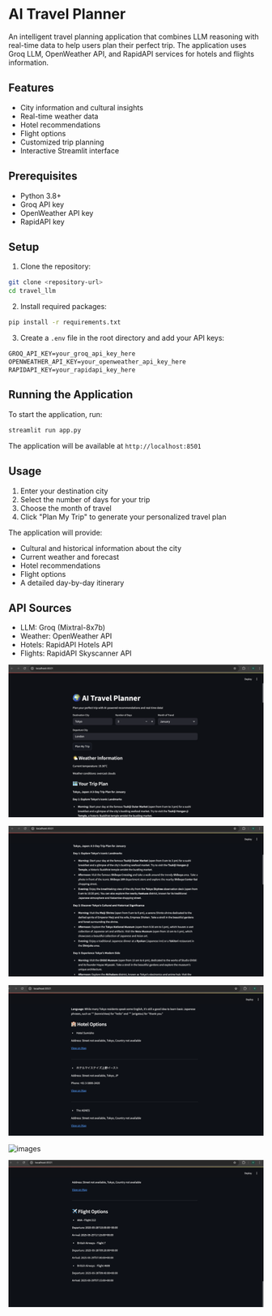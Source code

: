 # AI Travel Planner

An intelligent travel planning application that combines LLM reasoning with real-time data to help users plan their perfect trip. The application uses Groq LLM, OpenWeather API, and RapidAPI services for hotels and flights information.

## Features

- City information and cultural insights
- Real-time weather data
- Hotel recommendations
- Flight options
- Customized trip planning
- Interactive Streamlit interface

## Prerequisites

- Python 3.8+
- Groq API key
- OpenWeather API key
- RapidAPI key

## Setup

1. Clone the repository:
```bash
git clone <repository-url>
cd travel_llm
```

2. Install required packages:
```bash
pip install -r requirements.txt
```

3. Create a `.env` file in the root directory and add your API keys:
```
GROQ_API_KEY=your_groq_api_key_here
OPENWEATHER_API_KEY=your_openweather_api_key_here
RAPIDAPI_KEY=your_rapidapi_key_here
```

## Running the Application

To start the application, run:
```bash
streamlit run app.py
```

The application will be available at `http://localhost:8501`

## Usage

1. Enter your destination city
2. Select the number of days for your trip
3. Choose the month of travel
4. Click "Plan My Trip" to generate your personalized travel plan

The application will provide:
- Cultural and historical information about the city
- Current weather and forecast
- Hotel recommendations
- Flight options
- A detailed day-by-day itinerary

## API Sources

- LLM: Groq (Mixtral-8x7b)
- Weather: OpenWeather API
- Hotels: RapidAPI Hotels API
- Flights: RapidAPI Skyscanner API

![images](https://github.com/YBU666/TRAVEL-LLM-AGENT/blob/main/images/t1.png?raw=true)

![images](https://github.com/YBU666/TRAVEL-LLM-AGENT/blob/main/images/t2.png?raw=true)

![images](https://github.com/YBU666/TRAVEL-LLM-AGENT/blob/main/images/t3.png?raw=true)

![images](https://github.com/YBU666/TRAVEL-LLM-AGENT/blob/main/images/t4.png?raw=true)

![images](https://github.com/YBU666/TRAVEL-LLM-AGENT/blob/main/images/t5.png?raw=true)




